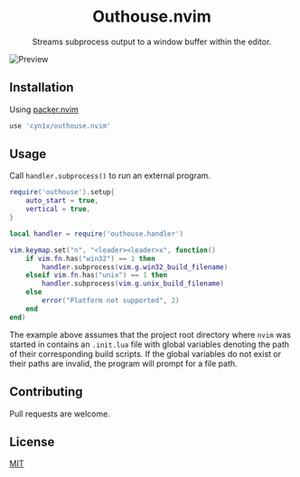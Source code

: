 <div align="center">

# Outhouse.nvim
Streams subprocess output to a window buffer within the editor.

</div>

![Preview](https://i.imgur.com/tNelVa0.gif)

## Installation

Using [packer.nvim](https://github.com/wbthomason/packer.nvim)

```lua
use 'cyn1x/outhouse.nvim'
```

## Usage

Call `handler.subprocess()` to run an external program.

```lua
require('outhouse').setup{
    auto_start = true,
    vertical = true,
}

local handler = require('outhouse.handler')

vim.keymap.set("n", "<leader><leader>x", function()
    if vim.fn.has("win32") == 1 then
        handler.subprocess(vim.g.win32_build_filename)
    elseif vim.fn.has("unix") == 1 then
        handler.subprocess(vim.g.unix_build_filename)
    else
        error("Platform not supported", 2)
    end
end)
```

The example above assumes that the project root directory where `nvim` was started in contains an `.init.lua` file with global variables denoting the path of their corresponding build scripts. If the global variables do not exist or their paths are invalid, the program will prompt for a file path.

## Contributing

Pull requests are welcome.

## License

[MIT](https://choosealicense.com/licenses/mit/)
